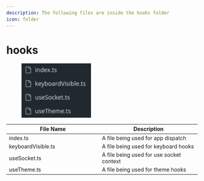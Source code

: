 ```yaml
---
description: The following files are inside the hooks folder
icon: folder
---
```


# hooks

<div align="left"><figure><img src="../../../.gitbook/assets/image (202).png" alt="" width="183"><figcaption></figcaption></figure></div>

<table><thead><tr><th width="231">File Name</th><th>Description</th></tr></thead><tbody><tr><td>index.ts</td><td>A file being used for app dispatch</td></tr><tr><td>keyboardVisible.ts</td><td>A file being used for keyboard hooks</td></tr><tr><td>useSocket.ts</td><td>A file being used for use socket context</td></tr><tr><td>useTheme.ts</td><td>A file being used for theme hooks</td></tr></tbody></table>
